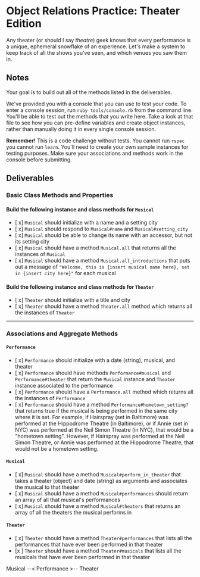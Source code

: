 # Object Relations Practice: Theater Edition

Any theater (or should I say *theatre*) geek knows that every performance is a unique, ephemeral snowflake of an experience.  Let's make a system to keep track of all the shows you've seen, and which venues you saw them in.

## Notes

Your goal is to build out all of the methods listed in the deliverables.

We've provided you with a console that you can use to test your code. To enter a console session, run `ruby tools/console.rb` from the command line. You'll be able to test out the methods that you write here. Take a look at that file to see how you can pre-define variables and create object instances, rather than manually doing it in every single console session.

**Remember!** This is a code challenge without tests. You cannot run `rspec` you cannot run `learn`. You'll need to create your own sample instances for testing purposes. Make sure your associations and methods work in the console before submitting.

## Deliverables

### Basic Class Methods and Properties

#### Build the following instance and class methods for `Musical`
- [ x] `Musical` should initialize with a name and a setting city
- [ x] `Musical` should respond to `Musical#name` and `Musical#setting_city`
- [ x] `Musical` should be able to change its name with an accessor, but not its setting city
- [ x] `Musical` should have a method `Musical.all` that returns all the instances of `Musical`
- [ x] `Musical` should have a method `Musical.all_introductions` that puts out a message of `"Welcome, this is {insert musical name here}, set in {insert city here}"` for each musical

#### Build the following instance and class methods for `Theater`
- [ x] `Theater` should initialize with a title and city
- [ x] `Theater` should have a method `Theater.all` method which returns all the instances of `Theater`

---

### Associations and Aggregate Methods
#### `Performance`
- [ x] `Performance` should initialize with a date (string), musical, and theater
- [ x] `Performance` should have methods `Performance#musical` and `Performance#theater` that return the `Musical` instance and `Theater` instance associated to the performance
- [ x] `Performance` should have a `Performance.all` method which returns all the instances of `Performance`
- [ x] `Performance` should have a method `Performance#hometown_setting?` that returns true if the musical is being performed in the same city where it is set.  For example, if Hairspray (set in Baltimore) was performed at the Hippodrome Theatre (in Baltimore), or if Annie (set in NYC) was performed at the Neil Simon Theatre (in NYC), that would be a "hometown setting".  However, if Hairspray was performed at the Neil Simon Theatre, or Annie was performed at the Hippodrome Theatre, that would not be a hometown setting.

#### `Musical`
- [ x] `Musical` should have a method `Musical#perform_in_theater` that takes a theater (object) and date (string) as arguments and associates the musical to that theater
- [ x] `Musical` should have a method `Musical#performances` should return an array of all that musical's performances
- [ x] `Musical` should have a method `Musical#theaters` that returns an array of all the theaters the musical performs in

#### `Theater`
- [ x] `Theater` should have a method `Theater#performances` that lists all the performances that have ever been performed in that theater
- [x ] `Theater` should have a method `Theater#musicals` that lists all the musicals that have ever been performed in that theater


Musical --< Performance >-- Theater